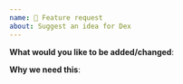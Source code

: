 ```yaml
---
name: 🚀 Feature request
about: Suggest an idea for Dex
---
```

<!--
 Thank you for sending a feature request!
 Please describe in detail what do you want and why by filling the template below.
 -->

**What would you like to be added/changed**:

**Why we need this**:
